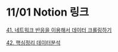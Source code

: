 # 11/01 Notion 링크

[41. 네트워크 반응을 이용해서 데이터 크롤링하기](https://determined-fan-807.notion.site/41-726ac2415dae43488fb13e0eec630ebe)

[42. 핵심정리 데이터분석](https://determined-fan-807.notion.site/42-76e1645e15834af1af82996efb084765)

